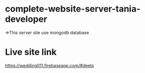 # complete-website-server-tania-developer

=>This server site use mongodb database
 
# Live site link
   
   https://wedding011.firebaseapp.com/#deets
